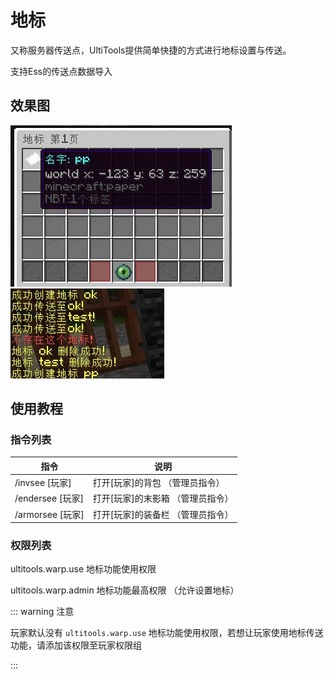 # 地标

又称服务器传送点，UltiTools提供简单快捷的方式进行地标设置与传送。

支持Ess的传送点数据导入

## 效果图

![](/assets/地标1.jpg)                ![](/assets/地标2.jpg)

## 使用教程

### 指令列表

| 指令               | 说明                   |
|------------------|----------------------|
| /invsee \[玩家\]   | 打开\[玩家\]的背包 （管理员指令）  |
| /endersee \[玩家\] | 打开\[玩家\]的末影箱 （管理员指令） |
| /armorsee \[玩家\] | 打开\[玩家\]的装备栏 （管理员指令） |

### 权限列表

ultitools.warp.use 地标功能使用权限 

ultitools.warp.admin 地标功能最高权限 （允许设置地标）

::: warning 注意

玩家默认没有 ` ultitools.warp.use ` 地标功能使用权限，若想让玩家使用地标传送功能，请添加该权限至玩家权限组

:::
